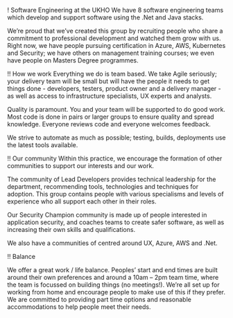 ! Software Engineering at the UKHO
We have 8 software engineering teams which develop and support software using the .Net and Java stacks.

We’re proud that we’ve created this group by recruiting people who share a commitment to professional development and watched them grow with us.   Right now, we have people pursuing certification in Azure, AWS, Kubernetes and Security; we have others on management training courses; we even have people on Masters Degree programmes. 

!! How we work
Everything we do is team based.  We take Agile seriously; your delivery team will be small but will have the people it needs to get things done - developers, testers, product owner and a delivery manager - as well as access to infrastructure specialists, UX experts and analysts. 

Quality is paramount.  You and your team will be supported to do good work.  Most code is done in pairs or larger groups to ensure quality and spread knowledge.  Everyone reviews code and everyone welcomes feedback. 

We strive to automate as much as possible; testing, builds, deployments use the latest tools available.

!! Our community
Within this practice, we encourage the formation of other communities to support our interests and our work.

The community of Lead Developers provides technical leadership for the department, recommending tools, technologies and techniques for adoption.  This group contains people with various specialisms and levels of experience who all support each other in their roles.

Our Security Champion community is made up of people interested in application security, and coaches teams to create safer software, as well as increasing their own skills and qualifications.

We also have a communities of centred around UX, Azure, AWS and .Net.

!! Balance

We offer a great work / life balance.  Peoples’ start and end times are built around their own preferences and around a 10am – 2pm team time, where the team is focussed on building things (no meetings!).  We’re all set up for working from home and encourage people to make use of this if they prefer.  We are committed to providing part time options and reasonable accommodations to help people meet their needs. 
